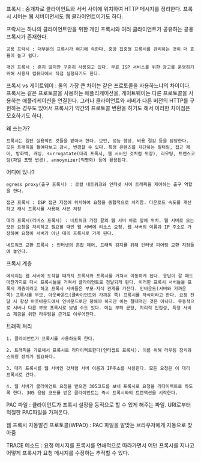 프록시 : 중개자로 클라이언트와 서버 사이에 위치하여 HTTP 메시지를 정리한다. 프록시 서버는 웹 서버이면서도 웹 클라이언트이기도 하다. 

프락시는 하나의 클라이언트만을 위한 개인 프록시와 여러 클라이언트가 공유하는 공용 프록시가 존재한다.
    
    공용 프락시 : 대부분의 프록시가 여기에 속한다. 중앙 집중형 프록시를 관리하는 것이 더 효율이 높고 쉽다.

    개인 프록시 : 흔지 않지만 꾸준히 사용되고 있다. 무료 ISP 서비스를 위한 광고를 운영하기 위해 사용자 컴퓨터에서 직접 실행되기도 한다.

프록시 vs 게이트웨이 : 둘의 가장 큰 차이는 같은 프로토콜을 사용하느냐의 차이이다. 프록시는 같은 프로토콜을 사용하는 애플리케이션을, 게이트웨이는 다른 프로토콜을 사용하는 애플리케이션을 연결한다. 그러나 클라이언트와 서버가 다른 버전의 HTTP를 구현하는 경우도 있어서 프록시가 약간의 프로토콜 변환을 하기도 해서 이러한 차이점은 모호하기도 하다.

왜 쓰는가? 

    프록시는 일단 실용적인 것들을 맡아서 한다. 보안, 성능 향상, 비용 절감 등을 담당한다. 모든 트래픽을 들여다보고 감시, 변경할 수 있다. 특정 콘텐츠를 차단하는 필터링, 접근 제어, 방화벽, 캐싱, surrogatate(대리 프록시, 웹 서버인 것처럼 위장), 라우팅, 트랜스코딩(파일 포맷 변경), annoymizer(익명화) 등에 활용된다.

어디에 있나?

    egress proxy(출구 프록시) : 로컬 네트워크와 인터넷 사이 트래픽을 제어하는 출구 역할을 한다.

    접근 프록시 : ISP 접근 지점에 위치하여 요청을 종합적으로 처리함. 다운로드 속도를 개선하고 캐시 프록시를 사용해 사본 저장

    대리 프록시(리버스 프록시) : 네트워크 가장 끝의 웹 서버 바로 앞에 위치. 웹 서버로 오는 모든 요청을 처리하고 필요할 때만 웹 서버에 리소스 요청. 웹 서버의 이름과 IP 주소로 가장하여 요청이 서버가 아닌 대리 프록시로 가게 된다.

    네트워크 교환 프록시 : 인터넷의 혼잡 제어, 트래픽 감지를 위해 인터넷 피어링 교환 지점들에 놓인다.

프록시 계층

    메시지는 웹 서버에 도착할 때까지 프록시와 프록시를 거쳐서 이동하게 된다. 응답이 갈 때도 마찬가지로 다시 프록시들을 거쳐서 클라이언트로 전달되게 된다. 이러한 프록시 서버들을 프록시 계층이라고 하고 프록시 서버들은 부모-자식 관계를 가진다. 인바운드(서버와 가까운 쪽) 프록시를 부모, 아웃바운드(클라이언트와 가까운 쪽) 프록시를 자식이라고 한다. 요청 전달 시 항상 아웃바운드에서 인바운드로만 향해야 하지만 이는 절대적인 것은 아니다. 유동적으로 서버나 다른 부모 프록시로 보낼 수도 있다. 이는 부하 균형, 지리적 인접성, 특정 서비스 제공을 위한 라우팅을 근거로 이루어진다.

트래픽 처리

    1. 클라이언트가 프록시를 사용하도록 한다.

    2. 트래픽을 가로채서 프록시로 리다이렉트한다(인터셉트 프록시). 이를 위해 라우팅 장치와 스위칭 장치가 필요하다.

    3. 대리 프록시를 웹 서버인 것처럼 서버 이름과 IP주소를 사용한다. 모든 요청은 이 대리 프록시로 간다.

    4. 웹 서버가 클라이언트 요청을 받으면 305코드를 보내 프록시로 요청을 리다이렉트로 하도록 한다. 305 응답 코드를 받은 클라이언트는 즉시 프록시와의 트랜잭션을 시작한다.

PAC 파일 : 클라이언트가 프록시 설정을 동적으로 할 수 있게 해주는 파일. URI로부터 적절한 PAC파일을 가져온다. 

웹 프록시 자동발견 프로토콜(WPAD) : PAC 파일을 알맞는 브라우저에게 자동으로 찾아줌

TRACE 메소드 : 요청 메시지를 프록시를 연쇄적으로 따라가면서 어던 프록시를 지나고 어떻게 프록시가 요청 메시지를 수정하는 추적할 수 있다.
